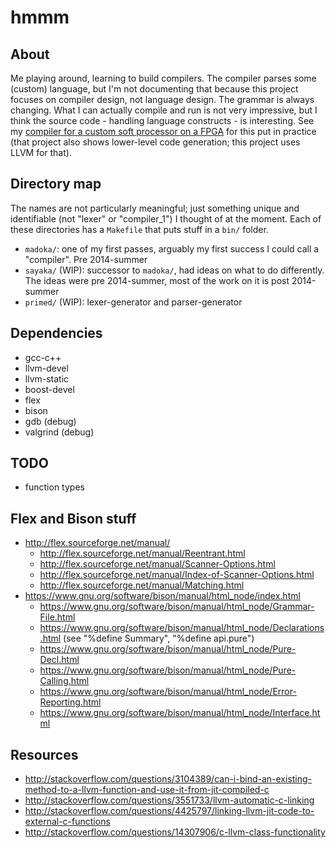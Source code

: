 hmmm
====

## About
Me playing around, learning to build compilers.
The compiler parses some (custom) language, but I'm not documenting that because this project focuses on compiler design, not language design.
The grammar is always changing.
What I can actually compile and run is not very impressive, but I think the source code - handling language constructs - is interesting.
See my [compiler for a custom soft processor on a FPGA][1] for this put in practice (that project also shows lower-level code generation; this project uses LLVM for that).

## Directory map
The names are not particularly meaningful; just something unique and identifiable (not "lexer" or "compiler_1") I thought of at the moment.
Each of these directories has a `Makefile` that puts stuff in a `bin/` folder.

- `madoka/`: one of my first passes, arguably my first success I could call a "compiler". Pre 2014-summer
- `sayaka/` (WIP): successor to `madoka/`, had ideas on what to do differently. The ideas were pre 2014-summer, most of the work on it is post 2014-summer
- `primed/` (WIP): lexer-generator and parser-generator

## Dependencies
- gcc-c++
- llvm-devel
- llvm-static
- boost-devel
- flex
- bison
- gdb (debug)
- valgrind (debug)

## TODO
- function types

## Flex and Bison stuff
- http://flex.sourceforge.net/manual/
	- http://flex.sourceforge.net/manual/Reentrant.html
	- http://flex.sourceforge.net/manual/Scanner-Options.html
	- http://flex.sourceforge.net/manual/Index-of-Scanner-Options.html
	- http://flex.sourceforge.net/manual/Matching.html
- https://www.gnu.org/software/bison/manual/html_node/index.html
	- https://www.gnu.org/software/bison/manual/html_node/Grammar-File.html
	- https://www.gnu.org/software/bison/manual/html_node/Declarations.html (see "%define Summary", "%define api.pure")
	- https://www.gnu.org/software/bison/manual/html_node/Pure-Decl.html
	- https://www.gnu.org/software/bison/manual/html_node/Pure-Calling.html
	- https://www.gnu.org/software/bison/manual/html_node/Error-Reporting.html
	- https://www.gnu.org/software/bison/manual/html_node/Interface.html

## Resources
- http://stackoverflow.com/questions/3104389/can-i-bind-an-existing-method-to-a-llvm-function-and-use-it-from-jit-compiled-c
- http://stackoverflow.com/questions/3551733/llvm-automatic-c-linking
- http://stackoverflow.com/questions/4425797/linking-llvm-jit-code-to-external-c-functions
- http://stackoverflow.com/questions/14307906/c-llvm-class-functionality

[1]: https://github.com/Raekye/bdel_and_dfr_compiler
